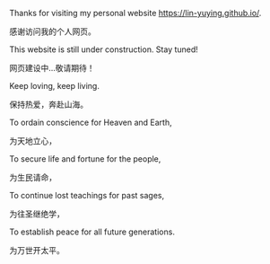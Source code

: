 Thanks for visiting my personal website https://lin-yuying.github.io/.

感谢访问我的个人网页。


This website is still under construction. Stay tuned! 

网页建设中...敬请期待！




Keep loving, keep living.

保持热爱，奔赴山海。




To ordain conscience for Heaven and Earth,

为天地立心，

To secure life and fortune for the people,

为生民请命，

To continue lost teachings for past sages,

为往圣继绝学，

To establish peace for all future generations.

为万世开太平。








